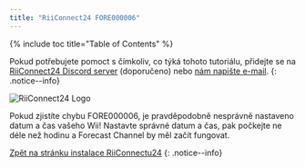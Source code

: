 ```yaml
---
title: "RiiConnect24 FORE000006"
---
```


{% include toc title="Table of Contents" %}

Pokud potřebujete pomoct s čímkoliv, co týká tohoto tutoriálu, přidejte se na [RiiConnect24 Discord server](https://discord.gg/rc24) (doporučeno) nebo [nám napište e-mail](mailto:support@riiconnect24.net).
{: .notice--info}

![RiiConnect24 Logo](/images/WiiRC24Logo.jpg)

Pokud zjistíte chybu FORE000006, je pravděpodobně nesprávně nastaveno datum a čas vašeho Wii! Nastavte správné datum a čas, pak počkejte ne déle než hodinu a Forecast Channel by měl začít fungovat.

[Zpět na stránku instalace RiiConnectu24](riiconnect24)
{: .notice--info}
